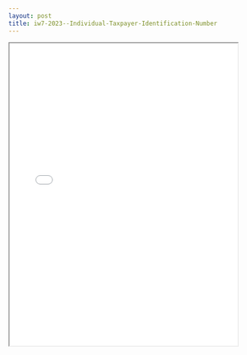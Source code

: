 ```yaml
---
layout: post
title: iw7-2023--Individual-Taxpayer-Identification-Number
---
```


<div class="pdf-container">
<iframe src="/ea/_pdf-2-md/iw7-2023--Individual-Taxpayer-Identification-Number.pdf" height="600" width="90%" allowFullScreen="true"></iframe>
</div>

